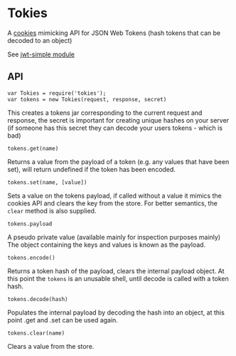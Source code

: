 # Tokies

A  [cookies](https://www.npmjs.org/package/cookies) mimicking API for
JSON Web Tokens (hash tokens that can be decoded to an object)

See [jwt-simple module](https://www.npmjs.org/package/jwt-simple)

## API

```
var Tokies = require('tokies');
var tokens = new Tokies(request, response, secret)
```

This creates a tokens jar corresponding to the current request and response,
the secret is important for creating unique hashes on your server (if someone
has this secret they can decode your users tokens - which is bad)

```
tokens.get(name)
```

Returns a value from the payload of a token (e.g. any values that have been set), will return undefined if the token has been encoded.

```
tokens.set(name, [value])
```
Sets a value on the tokens payload, if called without a value it mimics
the cookies API and clears the key from the store. For better semantics,
the `clear` method is also supplied.

```
tokens.payload
```

A pseudo private value (available mainly for inspection purposes mainly)
The object containing the keys and values is known as the payload. 

```
tokens.encode()
```
Returns a token hash of the payload, clears the internal payload object. 
At this point the `tokens` is an unusable shell, until decode is called
with a token hash.

```
tokens.decode(hash)
```
Populates the internal payload by decoding the hash into an object, 
at this point .get and .set can be used again.

```
tokens.clear(name)
```
Clears a value from the store.




